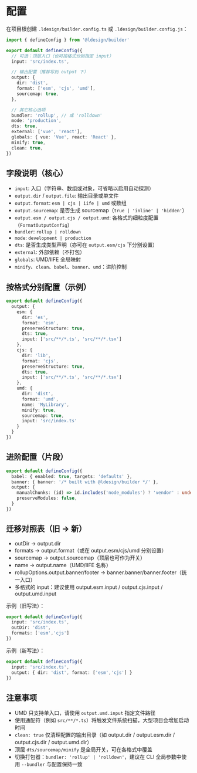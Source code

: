 # 配置

在项目根创建 `.ldesign/builder.config.ts` 或 `.ldesign/builder.config.js`：

```ts
import { defineConfig } from '@ldesign/builder'

export default defineConfig({
  // 可选：顶层入口（也可按格式分别指定 input）
  input: 'src/index.ts',

  // 输出配置（推荐写到 output 下）
  output: {
    dir: 'dist',
    format: ['esm', 'cjs', 'umd'],
    sourcemap: true,
  },

  // 其它核心选项
  bundler: 'rollup', // 或 'rolldown'
  mode: 'production',
  dts: true,
  external: ['vue', 'react'],
  globals: { vue: 'Vue', react: 'React' },
  minify: true,
  clean: true,
})
```

## 字段说明（核心）

- `input`: 入口（字符串、数组或对象，可省略以启用自动探测）
- `output.dir` / `output.file`: 输出目录或单文件
- `output.format`: `esm | cjs | iife | umd` 或数组
- `output.sourcemap`: 是否生成 sourcemap（`true | 'inline' | 'hidden'`）
- `output.esm / output.cjs / output.umd`: 各格式的细粒度配置（`FormatOutputConfig`）
- `bundler`: `rollup | rolldown`
- `mode`: `development | production`
- `dts`: 是否生成类型声明（亦可在 `output.esm/cjs` 下分别设置）
- `external`: 外部依赖（不打包）
- `globals`: UMD/IIFE 全局映射
- `minify`、`clean`、`babel`、`banner`、`umd`：进阶控制

## 按格式分别配置（示例）

```ts
export default defineConfig({
  output: {
    esm: {
      dir: 'es',
      format: 'esm',
      preserveStructure: true,
      dts: true,
      input: ['src/**/*.ts', 'src/**/*.tsx']
    },
    cjs: {
      dir: 'lib',
      format: 'cjs',
      preserveStructure: true,
      dts: true,
      input: ['src/**/*.ts', 'src/**/*.tsx']
    },
    umd: {
      dir: 'dist',
      format: 'umd',
      name: 'MyLibrary',
      minify: true,
      sourcemap: true,
      input: 'src/index.ts'
    }
  }
})
```

## 进阶配置（片段）

```ts
export default defineConfig({
  babel: { enabled: true, targets: 'defaults' },
  banner: { banner: '/* built with @ldesign/builder */' },
  output: {
    manualChunks: (id) => id.includes('node_modules') ? 'vendor' : undefined,
    preserveModules: false,
  }
})
```

## 迁移对照表（旧 -> 新）

- outDir -> output.dir
- formats -> output.format（或在 output.esm/cjs/umd 分别设置）
- sourcemap -> output.sourcemap（顶层也可作为开关）
- name -> output.name（UMD/IIFE 名称）
- rollupOptions.output.banner/footer -> banner.banner/banner.footer（统一入口）
- 多格式的 input：建议使用 output.esm.input / output.cjs.input / output.umd.input

示例（旧写法）：
```ts
export default defineConfig({
  input: 'src/index.ts',
  outDir: 'dist',
  formats: ['esm','cjs']
})
```

示例（新写法）：
```ts
export default defineConfig({
  input: 'src/index.ts',
  output: { dir: 'dist', format: ['esm','cjs'] }
})
```

## 注意事项

- UMD 只支持单入口，请使用 `output.umd.input` 指定文件路径
- 使用通配符（例如 `src/**/*.ts`）将触发文件系统扫描，大型项目会增加启动时间
- `clean: true` 仅清理配置的输出目录（如 output.dir / output.esm.dir / output.cjs.dir / output.umd.dir）
- 顶层 `dts/sourcemap/minify` 是全局开关，可在各格式中覆盖
- 切换打包器：`bundler: 'rollup' | 'rolldown'`，建议在 CLI 全局参数中使用 `--bundler` 与配置保持一致
